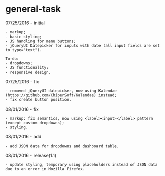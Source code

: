 # general-task
  07/25/2016 - initial
  
    - markup;
    - basic styling;
    - JS handling for menu buttons;
    - jQueryUI Datepicker for inputs with date (all input fields are set to type="text").
    
    To-do:
    - dropdowns;
    - JS functionality;
    - responsive design.

  07/25/2016 - fix

    - removed jQueryUI datepicker, now using Kalendae (https://github.com/ChiperSoft/Kalendae) instead;
    - fix create button position.

  08/01/2016 - fix

    - markup: fix semantics, now using <label><input></label> pattern (except custom dropdowns);
    - styling.

  08/01/2016 - add

    - add JSON data for dropdowns and dashboard table.

  08/01/2016 - release(1.1)

    - update styling, temporary using placeholders instead of JSON data due to an error in Mozilla Firefox.